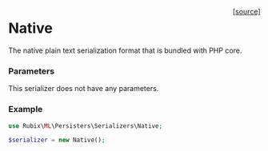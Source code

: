 <span style="float:right;"><a href="https://github.com/RubixML/RubixML/blob/master/src/Persisters/Serializers/Native.php">[source]</a></span>

# Native
The native plain text serialization format that is bundled with PHP core.

### Parameters
This serializer does not have any parameters.

### Example
```php
use Rubix\ML\Persisters\Serializers\Native;

$serializer = new Native();
```
